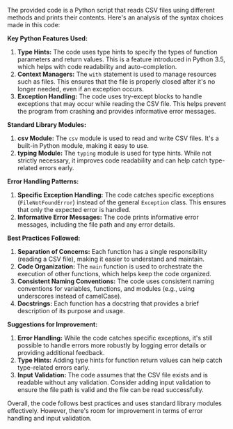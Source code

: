 The provided code is a Python script that reads CSV files using different methods and prints their contents. Here's an analysis of the syntax choices made in this code:

**Key Python Features Used:**

1.  **Type Hints:** The code uses type hints to specify the types of function parameters and return values. This is a feature introduced in Python 3.5, which helps with code readability and auto-completion.
2.  **Context Managers:** The `with` statement is used to manage resources such as files. This ensures that the file is properly closed after it's no longer needed, even if an exception occurs.
3.  **Exception Handling:** The code uses try-except blocks to handle exceptions that may occur while reading the CSV file. This helps prevent the program from crashing and provides informative error messages.

**Standard Library Modules:**

1.  **csv Module:** The `csv` module is used to read and write CSV files. It's a built-in Python module, making it easy to use.
2.  **typing Module:** The `typing` module is used for type hints. While not strictly necessary, it improves code readability and can help catch type-related errors early.

**Error Handling Patterns:**

1.  **Specific Exception Handling:** The code catches specific exceptions (`FileNotFoundError`) instead of the general `Exception` class. This ensures that only the expected error is handled.
2.  **Informative Error Messages:** The code prints informative error messages, including the file path and any error details.

**Best Practices Followed:**

1.  **Separation of Concerns:** Each function has a single responsibility (reading a CSV file), making it easier to understand and maintain.
2.  **Code Organization:** The `main` function is used to orchestrate the execution of other functions, which helps keep the code organized.
3.  **Consistent Naming Conventions:** The code uses consistent naming conventions for variables, functions, and modules (e.g., using underscores instead of camelCase).
4.  **Docstrings:** Each function has a docstring that provides a brief description of its purpose and usage.

**Suggestions for Improvement:**

1.  **Error Handling:** While the code catches specific exceptions, it's still possible to handle errors more robustly by logging error details or providing additional feedback.
2.  **Type Hints:** Adding type hints for function return values can help catch type-related errors early.
3.  **Input Validation:** The code assumes that the CSV file exists and is readable without any validation. Consider adding input validation to ensure the file path is valid and the file can be read successfully.

Overall, the code follows best practices and uses standard library modules effectively. However, there's room for improvement in terms of error handling and input validation.